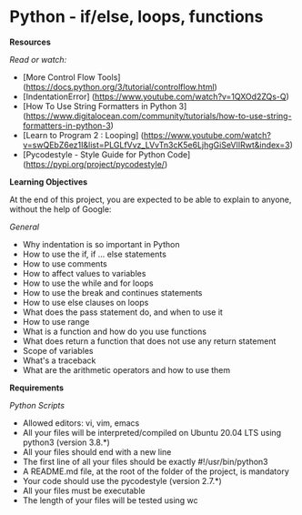 # Python - if/else, loops, functions

**Resources**

*Read or watch:*

- [More Control Flow Tools] (https://docs.python.org/3/tutorial/controlflow.html)
- [IndentationError] (https://www.youtube.com/watch?v=1QXOd2ZQs-Q)
- [How To Use String Formatters in Python 3] (https://www.digitalocean.com/community/tutorials/how-to-use-string-formatters-in-python-3)
- [Learn to Program 2 : Looping] (https://www.youtube.com/watch?v=swQEbZ6ez1I&list=PLGLfVvz_LVvTn3cK5e6LjhgGiSeVlIRwt&index=3)
- [Pycodestyle - Style Guide for Python Code] (https://pypi.org/project/pycodestyle/)

**Learning Objectives**

At the end of this project, you are expected to be able to explain to anyone, without the help of Google:

*General*

- Why indentation is so important in Python
- How to use the if, if ... else statements
- How to use comments
- How to affect values to variables
- How to use the while and for loops
- How to use the break and continues statements
- How to use else clauses on loops
- What does the pass statement do, and when to use it
- How to use range
- What is a function and how do you use functions
- What does return a function that does not use any return statement
- Scope of variables
- What's a traceback
- What are the arithmetic operators and how to use them

**Requirements**

*Python Scripts*

- Allowed editors: vi, vim, emacs
- All your files will be interpreted/compiled on Ubuntu 20.04 LTS using python3 (version 3.8.*)
- All your files should end with a new line
- The first line of all your files should be exactly #!/usr/bin/python3
- A README.md file, at the root of the folder of the project, is mandatory
- Your code should use the pycodestyle (version 2.7.*)
- All your files must be executable
- The length of your files will be tested using wc
